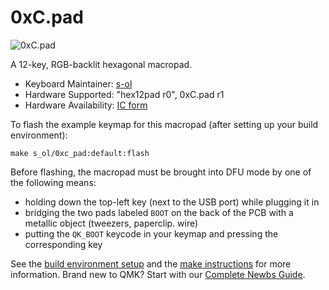# 0xC.pad

![0xC.pad](https://i.imgur.com/YXMKy4u.png)

A 12-key, RGB-backlit hexagonal macropad.

* Keyboard Maintainer: [s-ol](https://github.com/s-ol)
* Hardware Supported: "hex12pad r0", 0xC.pad r1
* Hardware Availability: [IC form](https://s-ol.nu/0xC.pad)

To flash the example keymap for this macropad
(after setting up your build environment):

    make s_ol/0xc_pad:default:flash

Before flashing, the macropad must be brought into DFU mode by one of the
following means:
- holding down the top-left key (next to the USB port) while plugging it in
- bridging the two pads labeled `BOOT` on the back of the PCB with a metallic
  object (tweezers, paperclip. wire)
- putting the `QK_BOOT` keycode in your keymap and pressing the corresponding key

See the [build environment setup](https://docs.qmk.fm/#/getting_started_build_tools) and the [make instructions](https://docs.qmk.fm/#/getting_started_make_guide) for more information.
Brand new to QMK? Start with our [Complete Newbs Guide](https://docs.qmk.fm/#/newbs).
